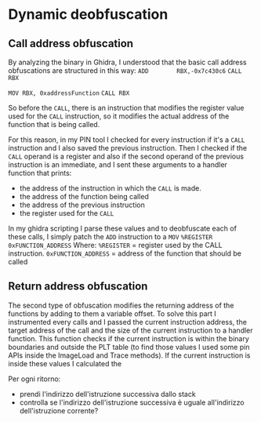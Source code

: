 # Dynamic deobfuscation
## Call address obfuscation
By analyzing the binary in Ghidra, I understood that the basic call address obfuscations are structured in this way:
`ADD        RBX,-0x7c430c6`
`CALL       RBX`

`MOV RBX, 0xaddressFunction`
`CALL RBX`

So before the `CALL`, there is an instruction that modifies the register value used for the `CALL` instruction, so it modifies the actual address of the function that is being called.

For this reason, in my PIN tool I checked for every instruction if it's a `CALL` instruction  and I also saved the previous instruction.
Then I checked if the `CALL` operand is a register and also if the second operand of the previous instruction is an immediate, and I sent these arguments to a handler function that prints:
- the address of the instruction in which the `CALL` is made.
- the address of the function being called
- the address of the previous instruction
- the register used for the `CALL`

In my ghidra scripting I parse these values and to deobfuscate each of these calls, I simply patch the `ADD` instruction to a `MOV` `%REGISTER 0xFUNCTION_ADDRESS`
Where:
`%REGISTER` = register used by the CALL instruction.
`0xFUNCTION_ADDRESS` = address of the function that should be called

## Return address obfuscation
The second type of obfuscation modifies the returning address of the functions by adding to them a variable offset.
To solve this part I instrumented every calls and I passed the current instruction address, the target address of the call and the size of the current instruction to a handler function. This function checks if the current instruction is within the binary boundaries and outside the PLT table (to find those values I used some pin APIs inside the ImageLoad and Trace methods).
If the current instruction is inside these values I calculated the 

Per ogni ritorno: 
- prendi l'indirizzo dell'istruzione successiva dallo stack
- controlla se l'indirizzo dell'istruzione successiva è uguale all'indirizzo dell'istruzione corrente?
